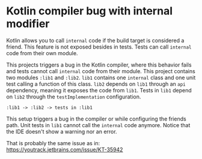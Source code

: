 # Kotlin compiler bug with internal modifier

Kotlin allows you to call `internal` code if the build target is considered a friend. This feature
is not exposed besides in tests. Tests can call `internal` code from their own module.

This projects triggers a bug in the Kotlin compiler, where this behavior fails and tests cannot
call `internal` code from their module. This project contains two modules `:lib1` and `:lib2`.
`lib1` contains one `internal` class and one unit test calling a function of this class. `lib2`
depends on `lib1` through an `api` dependency, meaning it exposes the code from `lib1`. Tests in
`lib1` depend on `lib2` through the `testImplementation` configuration.

```
:lib1 -> :lib2 -> tests in :lib1
```

This setup triggers a bug in the compiler or while configuring the friends path. Unit tests in
`lib1` cannot call the `internal` code anymore. Notice that the IDE doesn't show a warning nor an
error.

That is probably the same issue as in: https://youtrack.jetbrains.com/issue/KT-35942